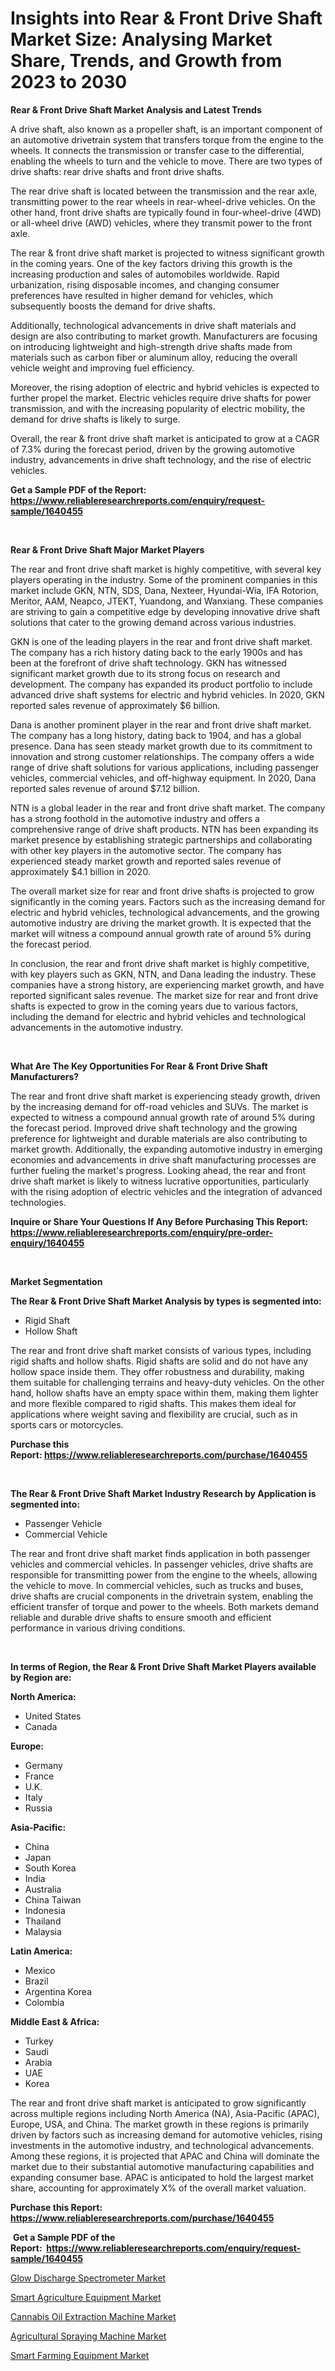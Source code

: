 <p><h1>Insights into Rear & Front Drive Shaft Market Size: Analysing Market Share, Trends, and Growth from 2023 to 2030</h1></p><p><strong>Rear & Front Drive Shaft Market Analysis and Latest Trends</strong></p>
<p><p>A drive shaft, also known as a propeller shaft, is an important component of an automotive drivetrain system that transfers torque from the engine to the wheels. It connects the transmission or transfer case to the differential, enabling the wheels to turn and the vehicle to move. There are two types of drive shafts: rear drive shafts and front drive shafts.</p><p>The rear drive shaft is located between the transmission and the rear axle, transmitting power to the rear wheels in rear-wheel-drive vehicles. On the other hand, front drive shafts are typically found in four-wheel-drive (4WD) or all-wheel drive (AWD) vehicles, where they transmit power to the front axle.</p><p>The rear & front drive shaft market is projected to witness significant growth in the coming years. One of the key factors driving this growth is the increasing production and sales of automobiles worldwide. Rapid urbanization, rising disposable incomes, and changing consumer preferences have resulted in higher demand for vehicles, which subsequently boosts the demand for drive shafts.</p><p>Additionally, technological advancements in drive shaft materials and design are also contributing to market growth. Manufacturers are focusing on introducing lightweight and high-strength drive shafts made from materials such as carbon fiber or aluminum alloy, reducing the overall vehicle weight and improving fuel efficiency.</p><p>Moreover, the rising adoption of electric and hybrid vehicles is expected to further propel the market. Electric vehicles require drive shafts for power transmission, and with the increasing popularity of electric mobility, the demand for drive shafts is likely to surge.</p><p>Overall, the rear & front drive shaft market is anticipated to grow at a CAGR of 7.3% during the forecast period, driven by the growing automotive industry, advancements in drive shaft technology, and the rise of electric vehicles.</p></p>
<p><strong>Get a Sample PDF of the Report:&nbsp; <a href="https://www.reliableresearchreports.com/enquiry/request-sample/1640455">https://www.reliableresearchreports.com/enquiry/request-sample/1640455</a></strong></p>
<p>&nbsp;</p>
<p><strong>Rear & Front Drive Shaft Major Market Players</strong></p>
<p><p>The rear and front drive shaft market is highly competitive, with several key players operating in the industry. Some of the prominent companies in this market include GKN, NTN, SDS, Dana, Nexteer, Hyundai-Wia, IFA Rotorion, Meritor, AAM, Neapco, JTEKT, Yuandong, and Wanxiang. These companies are striving to gain a competitive edge by developing innovative drive shaft solutions that cater to the growing demand across various industries.</p><p>GKN is one of the leading players in the rear and front drive shaft market. The company has a rich history dating back to the early 1900s and has been at the forefront of drive shaft technology. GKN has witnessed significant market growth due to its strong focus on research and development. The company has expanded its product portfolio to include advanced drive shaft systems for electric and hybrid vehicles. In 2020, GKN reported sales revenue of approximately $6 billion.</p><p>Dana is another prominent player in the rear and front drive shaft market. The company has a long history, dating back to 1904, and has a global presence. Dana has seen steady market growth due to its commitment to innovation and strong customer relationships. The company offers a wide range of drive shaft solutions for various applications, including passenger vehicles, commercial vehicles, and off-highway equipment. In 2020, Dana reported sales revenue of around $7.12 billion.</p><p>NTN is a global leader in the rear and front drive shaft market. The company has a strong foothold in the automotive industry and offers a comprehensive range of drive shaft products. NTN has been expanding its market presence by establishing strategic partnerships and collaborating with other key players in the automotive sector. The company has experienced steady market growth and reported sales revenue of approximately $4.1 billion in 2020.</p><p>The overall market size for rear and front drive shafts is projected to grow significantly in the coming years. Factors such as the increasing demand for electric and hybrid vehicles, technological advancements, and the growing automotive industry are driving the market growth. It is expected that the market will witness a compound annual growth rate of around 5% during the forecast period.</p><p>In conclusion, the rear and front drive shaft market is highly competitive, with key players such as GKN, NTN, and Dana leading the industry. These companies have a strong history, are experiencing market growth, and have reported significant sales revenue. The market size for rear and front drive shafts is expected to grow in the coming years due to various factors, including the demand for electric and hybrid vehicles and technological advancements in the automotive industry.</p></p>
<p>&nbsp;</p>
<p><strong>What Are The Key Opportunities For Rear & Front Drive Shaft Manufacturers?</strong></p>
<p><p>The rear and front drive shaft market is experiencing steady growth, driven by the increasing demand for off-road vehicles and SUVs. The market is expected to witness a compound annual growth rate of around 5% during the forecast period. Improved drive shaft technology and the growing preference for lightweight and durable materials are also contributing to market growth. Additionally, the expanding automotive industry in emerging economies and advancements in drive shaft manufacturing processes are further fueling the market's progress. Looking ahead, the rear and front drive shaft market is likely to witness lucrative opportunities, particularly with the rising adoption of electric vehicles and the integration of advanced technologies.</p></p>
<p><strong>Inquire or Share Your Questions If Any Before Purchasing This Report: <a href="https://www.reliableresearchreports.com/enquiry/pre-order-enquiry/1640455">https://www.reliableresearchreports.com/enquiry/pre-order-enquiry/1640455</a></strong></p>
<p>&nbsp;</p>
<p><strong>Market Segmentation</strong></p>
<p><strong>The Rear & Front Drive Shaft Market Analysis by types is segmented into:</strong></p>
<p><ul><li>Rigid Shaft</li><li>Hollow Shaft</li></ul></p>
<p><p>The rear and front drive shaft market consists of various types, including rigid shafts and hollow shafts. Rigid shafts are solid and do not have any hollow space inside them. They offer robustness and durability, making them suitable for challenging terrains and heavy-duty vehicles. On the other hand, hollow shafts have an empty space within them, making them lighter and more flexible compared to rigid shafts. This makes them ideal for applications where weight saving and flexibility are crucial, such as in sports cars or motorcycles.</p></p>
<p><strong>Purchase this Report:&nbsp;<a href="https://www.reliableresearchreports.com/purchase/1640455">https://www.reliableresearchreports.com/purchase/1640455</a></strong></p>
<p>&nbsp;</p>
<p><strong>The Rear & Front Drive Shaft Market Industry Research by Application is segmented into:</strong></p>
<p><ul><li>Passenger Vehicle</li><li>Commercial Vehicle</li></ul></p>
<p><p>The rear and front drive shaft market finds application in both passenger vehicles and commercial vehicles. In passenger vehicles, drive shafts are responsible for transmitting power from the engine to the wheels, allowing the vehicle to move. In commercial vehicles, such as trucks and buses, drive shafts are crucial components in the drivetrain system, enabling the efficient transfer of torque and power to the wheels. Both markets demand reliable and durable drive shafts to ensure smooth and efficient performance in various driving conditions.</p></p>
<p>&nbsp;</p>
<p><strong>In terms of Region, the Rear & Front Drive Shaft Market Players available by Region are:</strong></p>
<p>
    <p> <strong> North America: </strong>
        <ul>
            <li>United States</li>
            <li>Canada</li>
        </ul>
        </p> 
    <p> <strong> Europe: </strong>
        <ul>
            <li>Germany</li>
            <li>France</li>
            <li>U.K.</li>
            <li>Italy</li>
            <li>Russia</li>
        </ul>
        </p> 
    <p> <strong> Asia-Pacific: </strong>
        <ul>
            <li>China</li>
            <li>Japan</li>
            <li>South Korea</li>
            <li>India</li>
            <li>Australia</li>
            <li>China Taiwan</li>
            <li>Indonesia</li>
            <li>Thailand</li>
            <li>Malaysia</li>
        </ul>
        </p> 
    <p> <strong> Latin America: </strong>
        <ul>
            <li>Mexico</li>
            <li>Brazil</li>
            <li>Argentina Korea</li>
            <li>Colombia</li>
        </ul>
        </p> 
    <p> <strong> Middle East & Africa: </strong>
        <ul>
            <li>Turkey</li>
            <li>Saudi</li>
            <li>Arabia</li>
            <li>UAE</li>
            <li>Korea</li>
        </ul>
    </p>
    </p>
<p><p>The rear and front drive shaft market is anticipated to grow significantly across multiple regions including North America (NA), Asia-Pacific (APAC), Europe, USA, and China. The market growth in these regions is primarily driven by factors such as increasing demand for automotive vehicles, rising investments in the automotive industry, and technological advancements. Among these regions, it is projected that APAC and China will dominate the market due to their substantial automotive manufacturing capabilities and expanding consumer base. APAC is anticipated to hold the largest market share, accounting for approximately X% of the overall market valuation.</p></p>
<p><strong>Purchase this Report: <a href="https://www.reliableresearchreports.com/purchase/1640455">https://www.reliableresearchreports.com/purchase/1640455</a></strong></p>
<p>&nbsp;<strong>Get a Sample PDF of the Report:&nbsp;&nbsp;<a href="https://www.reliableresearchreports.com/enquiry/request-sample/1640455">https://www.reliableresearchreports.com/enquiry/request-sample/1640455</a></strong></p>
<p><strong></strong></p>
<p><p><a href="https://medium.com/@sylvanfahey/glow-discharge-spectrometer-market-trends-and-market-analysis-forecasted-for-period-2023-2030-5868544dc54f">Glow Discharge Spectrometer Market</a></p><p><a href="https://www.linkedin.com/pulse/smart-agriculture-equipment-market-size-share-global-analysis-hiage/">Smart Agriculture Equipment Market</a></p><p><a href="https://www.linkedin.com/pulse/cannabis-oil-extraction-machine-market-size-share-amp-trends-b0sle/">Cannabis Oil Extraction Machine Market</a></p><p><a href="https://medium.com/@clayreinger/agricultural-spraying-machine-market-comprehensive-assessment-by-type-application-and-geography-704182a0318e">Agricultural Spraying Machine Market</a></p><p><a href="https://www.linkedin.com/pulse/smart-farming-equipment-market-size-growth-forecast-cvo4e/">Smart Farming Equipment Market</a></p></p>